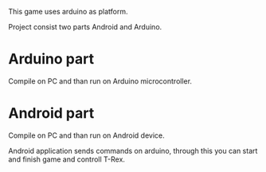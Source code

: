 This game uses arduino as platform.

Project consist two parts Android and Arduino.

# Arduino part 
Compile on PC and than run on Arduino microcontroller.

# Android part 
Compile on PC and than run on Android device.

Android application sends commands on arduino, through this you can start and finish game and controll T-Rex.
